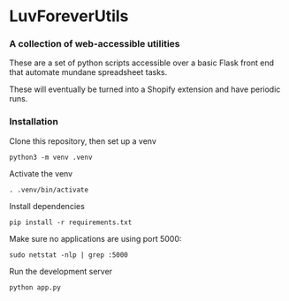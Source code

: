 # LuvForeverUtils

### A collection of web-accessible utilities
These are a set of python scripts accessible over a basic Flask front end that automate mundane spreadsheet tasks.

These will eventually be turned into a Shopify extension and have periodic runs. 


### Installation
Clone this repository, then set up a venv
```
python3 -m venv .venv
```

Activate the venv

```
. .venv/bin/activate
```

Install dependencies

```
pip install -r requirements.txt
```

Make sure no applications are using port 5000:

```
sudo netstat -nlp | grep :5000
```

Run the development server

```
python app.py
```
